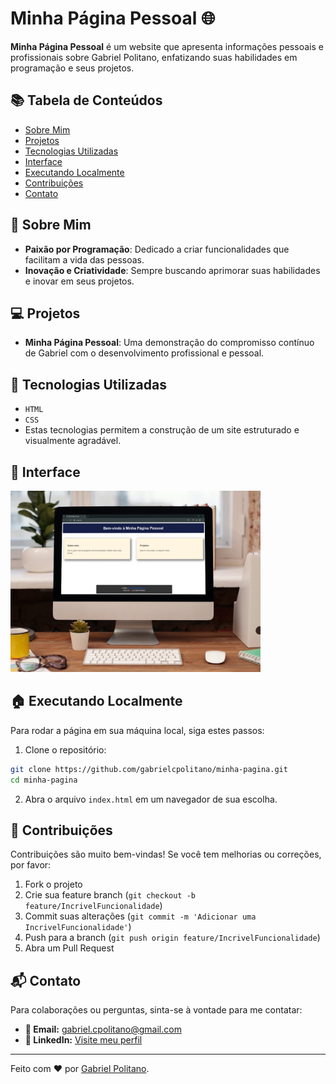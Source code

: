 
# Minha Página Pessoal 🌐

**Minha Página Pessoal** é um website que apresenta informações pessoais e profissionais sobre Gabriel Politano, enfatizando suas habilidades em programação e seus projetos.

## 📚 Tabela de Conteúdos

- [Sobre Mim](#sobre-mim)
- [Projetos](#projetos)
- [Tecnologias Utilizadas](#tecnologias-utilizadas)
- [Interface](#interface)
- [Executando Localmente](#executando-localmente)
- [Contribuições](#contribuições)
- [Contato](#contato)

## 🌟 Sobre Mim

- **Paixão por Programação**: Dedicado a criar funcionalidades que facilitam a vida das pessoas.
- **Inovação e Criatividade**: Sempre buscando aprimorar suas habilidades e inovar em seus projetos.

## 💻 Projetos

- **Minha Página Pessoal**: Uma demonstração do compromisso contínuo de Gabriel com o desenvolvimento profissional e pessoal.

## 🚀 Tecnologias Utilizadas

- `HTML`
- `CSS`
- Estas tecnologias permitem a construção de um site estruturado e visualmente agradável.

## 📲 Interface

<img src="https://raw.githubusercontent.com/gabrielcpolitano/Pagina_Estatica/main/pagina.png" width="400" height="290">

## 🏠 Executando Localmente

Para rodar a página em sua máquina local, siga estes passos:

1. Clone o repositório:
```bash
git clone https://github.com/gabrielcpolitano/minha-pagina.git
cd minha-pagina
```

2. Abra o arquivo `index.html` em um navegador de sua escolha.

## 👋 Contribuições

Contribuições são muito bem-vindas! Se você tem melhorias ou correções, por favor:

1. Fork o projeto
2. Crie sua feature branch (`git checkout -b feature/IncrivelFuncionalidade`)
3. Commit suas alterações (`git commit -m 'Adicionar uma IncrivelFuncionalidade'`)
4. Push para a branch (`git push origin feature/IncrivelFuncionalidade`)
5. Abra um Pull Request

## 📬 Contato

Para colaborações ou perguntas, sinta-se à vontade para me contatar:

- **📧 Email:** [gabriel.cpolitano@gmail.com](mailto:gabriel.cpolitano@gmail.com)
- **💼 LinkedIn:** [Visite meu perfil](https://www.linkedin.com/in/gabriel-correia-politano-a30335302/)

---

Feito com ❤️ por [Gabriel Politano](https://github.com/gabrielcpolitano).
